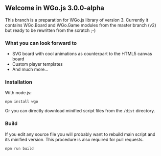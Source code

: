 ## Welcome in WGo.js 3.0.0-alpha ##

This branch is a preparation for WGo.js library of version 3. Currently it contains WGo.Board and WGo.Game modules from the master branch (v2) but ready to be rewritten from the scratch ;-)

### What you can look forward to ###

* SVG board with cool animations as counterpart to the HTML5 canvas board
* Custom player templates 
* And much more...

### Installation ###

With node.js:

```
npm install wgo
```

Or you can directly download minified script files from the `/dist` directory.

### Build ###

If you edit any source file you will probably want to rebuild main script and its minified version. This procedure is also required for pull requests.

```
npm run build
```
